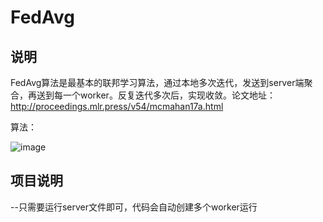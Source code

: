 # FedAvg

## 说明

FedAvg算法是最基本的联邦学习算法，通过本地多次迭代，发送到server端聚合，再送到每一个worker。反复迭代多次后，实现收敛。论文地址：http://proceedings.mlr.press/v54/mcmahan17a.html

算法：

![image](https://user-images.githubusercontent.com/86142265/165031369-4f04810a-14d2-4eac-a3c7-ac84fafbbcc6.png)

## 项目说明

--只需要运行server文件即可，代码会自动创建多个worker运行
